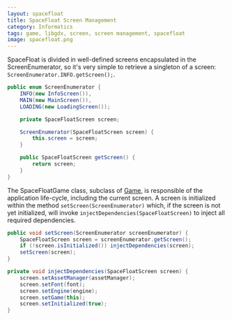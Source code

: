 ```yaml
---
layout: spacefloat
title: SpaceFloat Screen Management
category: Informatics
tags: game, libgdx, screen, screen management, spacefloat
image: spacefloat.png
---
```

SpaceFloat is divided in well-defined screens encapsulated in the ScreenEnumerator, so it's very simple to retrieve a singleton of a screen: `ScreenEnumerator.INFO.getScreen();`.

```java
public enum ScreenEnumerator {
	INFO(new InfoScreen()),
	MAIN(new MainScreen()),
	LOADING(new LoadingScreen());

	private SpaceFloatScreen screen;

	ScreenEnumerator(SpaceFloatScreen screen) {
		this.screen = screen;
	}

	public SpaceFloatScreen getScreen() {
		return screen;
	}
}
```
The SpaceFloatGame class, subclass of [Game](https://github.com/libgdx/libgdx/wiki/Extending-the-simple-game#the-game-class), is responsible of the application life-cycle, including the current screen. A screen is initialized within the method `setScreen(ScreenEnumerator)` which, if the screen is not yet initialized, will invoke `injectDependencies(SpaceFloatScreen)` to inject all required dependencies.

```java
public void setScreen(ScreenEnumerator screenEnumerator) {
	SpaceFloatScreen screen = screenEnumerator.getScreen();
	if (!screen.isInitialized()) injectDependencies(screen);
	setScreen(screen);
}

private void injectDependencies(SpaceFloatScreen screen) {
	screen.setAssetManager(assetManager);
	screen.setFont(font);
	screen.setEngine(engine);
	screen.setGame(this);
	screen.setInitialized(true);
}
```
